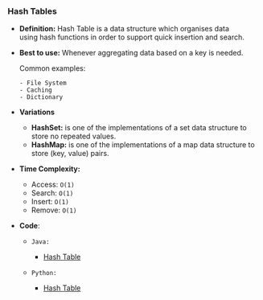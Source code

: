 ### Hash Tables

- **Definition:** Hash Table is a data structure which organises data using hash functions in order to support quick insertion and search.

- **Best to use:** Whenever aggregating data based on a key is needed.

    Common examples:

      - File System
      - Caching
      - Dictionary

- **Variations**

  - **HashSet:** is one of the implementations of a set data structure to store no repeated values.
  - **HashMap:** is one of the implementations of a map data structure to store (key, value) pairs. 

- **Time Complexity:**

  - Access: `O(1)`
  - Search: `O(1)`
  - Insert: `O(1)`
  - Remove: `O(1)`

- **Code**:

  - `Java:`

    - [Hash Table](https://github.com/andreivisan/interviews/blob/master/datastructures/hashtables/java/PLHashMap.java)

  - `Python:`

    - [Hash Table](https://github.com/andreivisan/interviews/blob/master/datastructures/hashtables/python/pl_hashmap.py)

